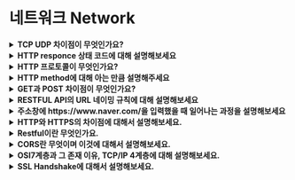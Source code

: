 # 네트워크 Network

<details>
<summary><strong>TCP UDP 차이점이 무엇인가요?</strong></summary>  
<hr>
<ul><li>답변</li></ul>
<hr>
</details>


<details>
<summary><strong>HTTP responce 상태 코드에 대해 설명해보세요</strong></summary>  
<hr>
<ul><li>답변</li></ul>
<hr>
</details>


<details>
<summary><strong>HTTP 프로토콜이 무엇인가요?</strong></summary>  
<hr>
<ul><li>답변</li></ul>
<hr>
</details>


<details>
<summary><strong>HTTP method에 대해 아는 만큼 설명해주세요</strong></summary>  
<hr>
<ul><li>답변</li></ul>
<hr>
</details>


<details>
<summary><strong>GET과 POST 차이점이 무엇인가요?</strong></summary>  
<hr>
<ul><li>답변</li></ul>
<hr>
</details>


<details>
<summary><strong>RESTFUL API의 URL 네이밍 규칙에 대해 설명해보세요</strong></summary>  
<hr>
<ul><li>답변</li></ul>
<hr>
</details>

<details>
<summary><strong>주소창에 https://www&#46;naver&#46;com/을 입력했을 때 일어나는 과정을 설명해보세요</strong></summary>  
<hr>
<ul><li>답변</li></ul>
<hr>
</details>

<details>
<summary><strong>HTTP와 HTTPS의 차이점에 대해서 설명해보세요.</strong></summary>  
<hr>
<ul><li>답변</li></ul>
<hr>
</details>

<details>
<summary><strong>Restful이란 무엇인가요.</strong></summary>  
<hr>
<ul><li>답변</li></ul>
<hr>
</details>

<details>
<summary><strong>CORS란 무엇이며 이것에 대해서 설명해보세요.</strong></summary>  
<hr>
<ul><li>답변</li></ul>
<hr>
</details>

<details>
<summary><strong>OSI7계층과 그 존재 이유, TCP/IP 4계층에 대해 설명해보세요.</strong></summary>  
<hr>
<ul><li>답변</li></ul>
<hr>
</details>

<details>
<summary><strong>SSL Handshake에 대해서 설명해보세요.</strong></summary>  
<hr>
<ul><li>답변</li></ul>
<hr>
</details>
